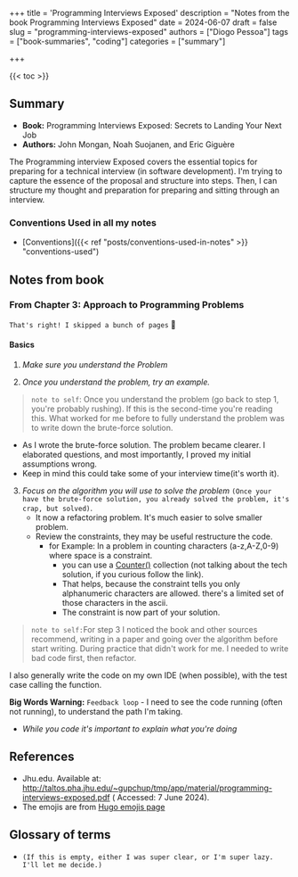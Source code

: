 +++
title = 'Programming Interviews Exposed'
description = "Notes from the book Programming Interviews Exposed"
date = 2024-06-07
draft = false
slug = "programming-interviews-exposed"
authors = ["Diogo Pessoa"]
tags = ["book-summaries", "coding"]
categories = ["summary"]

+++

{{< toc >}}

## Summary

- **Book:** Programming Interviews Exposed: Secrets to Landing Your Next Job
- **Authors:** John Mongan, Noah Suojanen, and Eric Giguère

The Programming interview Exposed covers the essential topics for preparing for a
technical interview (in software development). I'm trying to capture the essence of the
proposal and structure into steps. Then, I can structure my thought and preparation for
preparing and sitting through an interview.

### Conventions Used in all my notes

- [Conventions]({{< ref "posts/conventions-used-in-notes" >}} "conventions-used")

## Notes from book

### From Chapter 3: Approach to Programming Problems

`That's right! I skipped a bunch of pages` :grimacing:

#### Basics

1. _Make sure you understand the Problem_

2. _Once you understand the problem, try an example._

> `note to self`: Once you understand the problem (go back to step 1, you're
> probably
> rushing). If this is the second-time you're reading this. What worked for me
> before to
> fully understand the problem was to write down the brute-force solution.

* As I wrote the brute-force solution. The problem became clearer. I elaborated
  questions, and most importantly, I proved my initial assumptions wrong.
* Keep in mind this could take some of your interview time(it's worth it).

3. _Focus on the algorithm you will use to solve the
   problem_ `(Once your have the brute-force solution, you already solved the problem,
   it's crap,
   but solved)`.
    * It now a refactoring problem. It's much easier to solve smaller problem.
    * Review the constraints, they may be useful restructure the code.
        * for Example: In a problem in counting characters (a-z,A-Z,0-9) where space is
          a constraint.
            * you can use
              a [Counter()](https://docs.python.org/3/library/collections.html#collections.Counter)
              collection (not talking about the tech solution, if you curious follow the
              link).
            * That helps, because the constraint tells you only alphanumeric characters
              are allowed. there's a limited set of those characters in the ascii.
            * The constraint is now part of your solution.

> `note to self:`For step 3 I noticed the book and other sources recommend, writing in a
> paper and
> going
> over the algorithm before start writing. During practice that didn't work for me. I
> needed to write bad code first, then refactor.

I also generally write the code on my own IDE (when possible), with the test case
calling the function.

**Big Words Warning:** `Feedback loop` - I need to see the code running (often not
running),
to understand the path I'm taking.

* _While you code it's important to explain what you're doing_

## References

* Jhu.edu. Available
  at: http://taltos.pha.jhu.edu/~gupchup/tmp/app/material/programming-interviews-exposed.pdf (
  Accessed: 7 June 2024).
* The emojis are from [Hugo emojis page](https://gohugo.io/quick-reference/emojis/)

## Glossary of terms

* `(If this is empty, either I was super clear, or I'm super lazy. I'll let me decide.)`
